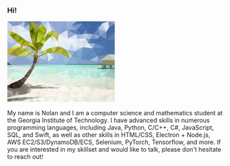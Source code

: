 ### Hi!

[<img src="LowPolyBeach-01.jpg" width="250"/>](./LowPolyBeach-01.jpg?raw=true)

My name is Nolan and I am a computer science and mathematics student at the Georgia Institute of Technology. I have advanced skills in numerous programming languages, including Java, Python, C/C++, C#, JavaScript, SQL, and Swift, as well as other skills in HTML/CSS, Electron + Node.js, AWS EC2/S3/DynamoDB/ECS, Selenium, PyTorch, Tensorflow, and more. If you are interested in my skillset and would like to talk, please don't hesitate to reach out!
